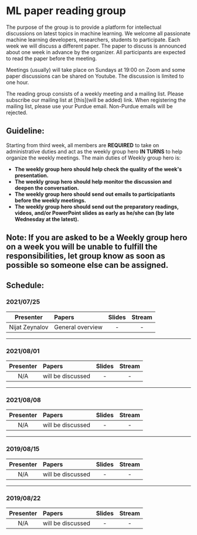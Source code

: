 # ML paper reading group

The purpose of the group is to provide a platform for intellectual discussions on latest topics in machine learning. We welcome all passionate machine learning developers, researchers, students to participate. Each week we will discuss a different paper. The paper to discuss is announced about one week in advance by the organizer. All participants are expected to read the paper before the meeting.

Meetings (usually) will take place on Sundays at 19:00 on Zoom and some paper discussions can be shared on Youtube. The discussion is limited to one hour.

The reading group consists of a weekly meeting and a mailing list. Please subscribe our mailing list at [this](will be added) link. When registering the mailing list, please use your Purdue email. Non-Purdue emails will be rejected.


## Guideline:

Starting from third week, all members are __REQUIRED__ to take on administrative duties and act as the weekly group hero __IN TURNS__ to help organize the weekly meetings. The main duties of Weekly group hero is:

* __The weekly group hero should help check the quality of the week's presentation.__
* __The weekly group hero should help monitor the discussion and deepen the conversation.__
* __The weekly group hero should send out emails to participatiants before the weekly meetings.__
* __The weekly group hero should send out the preparatory readings, videos, and/or PowerPoint slides as early as he/she can (by late Wednesday at the latest).__


Note: If you are asked to be a Weekly group hero on a week you will be unable to fulfill the responsibilities, let group know as soon as possible so someone else can be assigned.
--------------------

## Schedule:

### 2021/07/25

|Presenter|Papers|Slides|Stream|
|:----:|:----|:----:|:-----:|
|Nijat Zeynalov|General overview|-|-|
--------------------

### 2021/08/01

|Presenter|Papers|Slides|Stream|
|:----:|:----|:----:|:-----:|
|N/A| will be discussed|-|-|



--------------------
### 2021/08/08

|Presenter|Papers|Slides|Stream|
|:----:|:----|:----:|:-----:|
|N/A| will be discussed|-|-|

--------------------
### 2019/08/15

|Presenter|Papers|Slides|Stream|
|:----:|:----|:----:|:-----:|
|N/A| will be discussed|-|-|

--------------------
### 2019/08/22

|Presenter|Papers|Slides|Stream|
|:----:|:----|:----:|:-----:|
|N/A| will be discussed|-|-|


